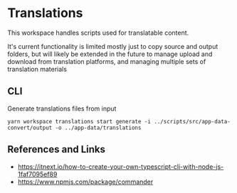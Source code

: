 # Translations

This workspace handles scripts used for translatable content.

It's current functionality is limited mostly just to copy source and output folders, but will likely be extended in the future to manage upload and download from translation platforms, and managing multiple sets of translation materials

## CLI

Generate translations files from input
```
yarn workspace translations start generate -i ../scripts/src/app-data-convert/output -o ../app-data/translations
```

## References and Links
- https://itnext.io/how-to-create-your-own-typescript-cli-with-node-js-1faf7095ef89
- https://www.npmjs.com/package/commander